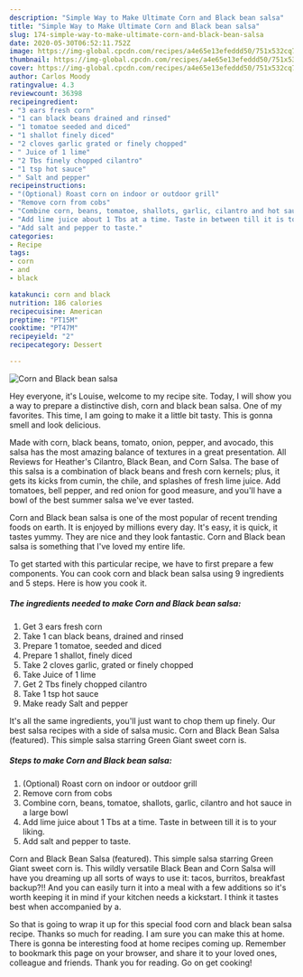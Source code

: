 ```yaml
---
description: "Simple Way to Make Ultimate Corn and Black bean salsa"
title: "Simple Way to Make Ultimate Corn and Black bean salsa"
slug: 174-simple-way-to-make-ultimate-corn-and-black-bean-salsa
date: 2020-05-30T06:52:11.752Z
image: https://img-global.cpcdn.com/recipes/a4e65e13efeddd50/751x532cq70/corn-and-black-bean-salsa-recipe-main-photo.jpg
thumbnail: https://img-global.cpcdn.com/recipes/a4e65e13efeddd50/751x532cq70/corn-and-black-bean-salsa-recipe-main-photo.jpg
cover: https://img-global.cpcdn.com/recipes/a4e65e13efeddd50/751x532cq70/corn-and-black-bean-salsa-recipe-main-photo.jpg
author: Carlos Moody
ratingvalue: 4.3
reviewcount: 36398
recipeingredient:
- "3 ears fresh corn"
- "1 can black beans drained and rinsed"
- "1 tomatoe seeded and diced"
- "1 shallot finely diced"
- "2 cloves garlic grated or finely chopped"
- " Juice of 1 lime"
- "2 Tbs finely chopped cilantro"
- "1 tsp hot sauce"
- " Salt and pepper"
recipeinstructions:
- "(Optional) Roast corn on indoor or outdoor grill"
- "Remove corn from cobs"
- "Combine corn, beans, tomatoe, shallots, garlic, cilantro and hot sauce in a large bowl"
- "Add lime juice about 1 Tbs at a time. Taste in between till it is to your liking."
- "Add salt and pepper to taste."
categories:
- Recipe
tags:
- corn
- and
- black

katakunci: corn and black 
nutrition: 186 calories
recipecuisine: American
preptime: "PT15M"
cooktime: "PT47M"
recipeyield: "2"
recipecategory: Dessert

---
```



![Corn and Black bean salsa](https://img-global.cpcdn.com/recipes/a4e65e13efeddd50/751x532cq70/corn-and-black-bean-salsa-recipe-main-photo.jpg)

Hey everyone, it's Louise, welcome to my recipe site. Today, I will show you a way to prepare a distinctive dish, corn and black bean salsa. One of my favorites. This time, I am going to make it a little bit tasty. This is gonna smell and look delicious.

Made with corn, black beans, tomato, onion, pepper, and avocado, this salsa has the most amazing balance of textures in a great presentation. All Reviews for Heather&#39;s Cilantro, Black Bean, and Corn Salsa. The base of this salsa is a combination of black beans and fresh corn kernels; plus, it gets its kicks from cumin, the chile, and splashes of fresh lime juice. Add tomatoes, bell pepper, and red onion for good measure, and you&#39;ll have a bowl of the best summer salsa we&#39;ve ever tasted.

Corn and Black bean salsa is one of the most popular of recent trending foods on earth. It is enjoyed by millions every day. It's easy, it is quick, it tastes yummy. They are nice and they look fantastic. Corn and Black bean salsa is something that I've loved my entire life.


To get started with this particular recipe, we have to first prepare a few components. You can cook corn and black bean salsa using 9 ingredients and 5 steps. Here is how you cook it.

<!--inarticleads1-->

##### The ingredients needed to make Corn and Black bean salsa:

1. Get 3 ears fresh corn
1. Take 1 can black beans, drained and rinsed
1. Prepare 1 tomatoe, seeded and diced
1. Prepare 1 shallot, finely diced
1. Take 2 cloves garlic, grated or finely chopped
1. Take  Juice of 1 lime
1. Get 2 Tbs finely chopped cilantro
1. Take 1 tsp hot sauce
1. Make ready  Salt and pepper


It&#39;s all the same ingredients, you&#39;ll just want to chop them up finely. Our best salsa recipes with a side of salsa music. Corn and Black Bean Salsa (featured). This simple salsa starring Green Giant sweet corn is. 

<!--inarticleads2-->

##### Steps to make Corn and Black bean salsa:

1. (Optional) Roast corn on indoor or outdoor grill
1. Remove corn from cobs
1. Combine corn, beans, tomatoe, shallots, garlic, cilantro and hot sauce in a large bowl
1. Add lime juice about 1 Tbs at a time. Taste in between till it is to your liking.
1. Add salt and pepper to taste.


Corn and Black Bean Salsa (featured). This simple salsa starring Green Giant sweet corn is. This wildly versatile Black Bean and Corn Salsa will have you dreaming up all sorts of ways to use it: tacos, burritos, breakfast backup?!! And you can easily turn it into a meal with a few additions so it&#39;s worth keeping it in mind if your kitchen needs a kickstart. I think it tastes best when accompanied by a. 

So that is going to wrap it up for this special food corn and black bean salsa recipe. Thanks so much for reading. I am sure you can make this at home. There is gonna be interesting food at home recipes coming up. Remember to bookmark this page on your browser, and share it to your loved ones, colleague and friends. Thank you for reading. Go on get cooking!
